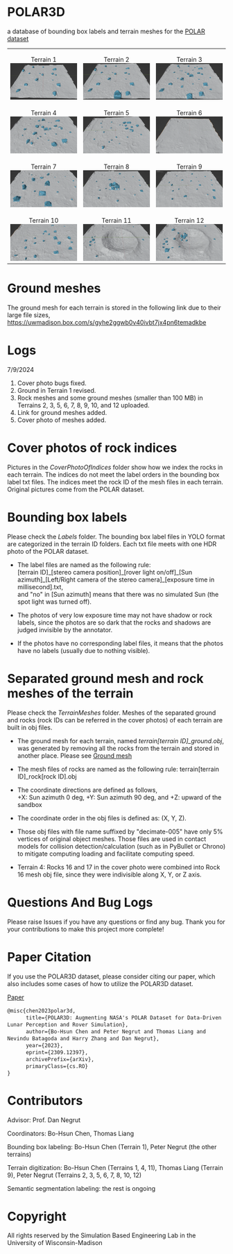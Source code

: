 # POLAR3D
a database of bounding box labels and terrain meshes for the <a href="https://ti.arc.nasa.gov/dataset/IRG_PolarDB/" target="_blank">POLAR dataset</a>
<table>
	<tr>
		<td style="width:33%">
			<p style="text-align:center; margin-bottom: 0px">Terrain 1</p>
			<img src="./MeshCoverImgs/mesh_cover_img_01.png" alt="Image 1"/>
		</td>
		<td style="width:33%">
			<p style="text-align:center; margin-bottom: 0px">Terrain 2</p>
			<img src="./MeshCoverImgs/mesh_cover_img_02.png" alt="Image 2"/>
		</td>
		<td style="width:33%">
			<p style="text-align:center; margin-bottom: 0px">Terrain 3</p>
			<img src="./MeshCoverImgs/mesh_cover_img_03.png" alt="Image 3"/>
		</td>
	</tr>
	<tr>
		<td style="width:33%">
			<p style="text-align:center; margin-bottom: 0px">Terrain 4</p>
			<img src="./MeshCoverImgs/mesh_cover_img_04.png" alt="Image 4"/>
		</td>
		<td style="width:33%">
			<p style="text-align:center; margin-bottom: 0px">Terrain 5</p>
			<img src="./MeshCoverImgs/mesh_cover_img_05.png" alt="Image 5"/>
		</td>
		<td style="width:33%">
			<p style="text-align:center; margin-bottom: 0px">Terrain 6</p>
			<img src="./MeshCoverImgs/mesh_cover_img_06.png" alt="Image 6"/>
		</td>
	</tr>
	<tr>
		<td style="width:33%">
			<p style="text-align:center; margin-bottom: 0px">Terrain 7</p>
			<img src="./MeshCoverImgs/mesh_cover_img_07.png" alt="Image 7"/>
		</td>
		<td style="width:33%">
			<p style="text-align:center; margin-bottom: 0px">Terrain 8</p>
			<img src="./MeshCoverImgs/mesh_cover_img_08.png" alt="Image 8"/>
		</td>
		<td style="width:33%">
			<p style="text-align:center; margin-bottom: 0px">Terrain 9</p>
			<img src="./MeshCoverImgs/mesh_cover_img_09.png" alt="Image 9"/>
		</td>
	</tr>
	<tr>
		<td style="width:33%">
			<p style="text-align:center; margin-bottom: 0px">Terrain 10</p>
			<img src="./MeshCoverImgs/mesh_cover_img_10.png" alt="Image 10"/>
		</td>
		<td style="width:33%">
			<p style="text-align:center; margin-bottom: 0px">Terrain 11</p>
			<img src="./MeshCoverImgs/mesh_cover_img_11.png" alt="Image 11"/>
		</td>
		<td style="width:33%">
			<p style="text-align:center; margin-bottom: 0px">Terrain 12</p>
			<img src="./MeshCoverImgs/mesh_cover_img_12.png" alt="Image 12"/>
		</td>
	</tr>
</table>

# Ground meshes
The ground mesh for each terrain is stored in the following link due to their large file sizes,
<a href="https://uwmadison.box.com/s/gyhe2ggwb0v40ivbt7jx4pn6temadkbe" target="_blank">https://uwmadison.box.com/s/gyhe2ggwb0v40ivbt7jx4pn6temadkbe</a>

# Logs
7/9/2024
1. Cover photo bugs fixed.
2. Ground in Terrain 1 revised.
3. Rock meshes and some ground meshes (smaller than 100 MB) in Terrains 2, 3, 5, 6, 7, 8, 9, 10, and 12 uploaded.
4. Link for ground meshes added.
5. Cover photo of meshes added.


# Cover photos of rock indices
Pictures in the *CoverPhotoOfIndices* folder show how we index the rocks in each terrain. The indices do not meet the label orders in the bounding box label txt files. The indices meet the rock ID of the mesh files in each terrain. Original pictures come from the POLAR dataset.

# Bounding box labels
Please check the *Labels* folder. The bounding box label files in YOLO format are categorized in the terrain ID folders. Each txt file meets with one HDR photo of the POLAR dataset.

- The label files are named as the following rule:  
[terrain ID]\_[stereo camera position]\_[rover light on/off]\_[Sun azimuth]\_[Left/Right camera of the stereo camera]\_[exposure time in millisecond].txt,  
and "no" in [Sun azimuth] means that there was no simulated Sun (the spot light was turned off).

- The photos of very low exposure time may not have shadow or rock labels, since the photos are so dark that the rocks and shadows are judged invisible by the annotator.

- If the photos have no corresponding label files, it means that the photos have no labels (usually due to nothing visible).

# Separated ground mesh and rock meshes of the terrain
Please check the *TerrainMeshes* folder. Meshes of the separated ground and rocks (rock IDs can be referred in the cover photos) of each terrain are built in obj files.

- The ground mesh for each terrain, named *terrain[terrain ID]_ground.obj*, was generated by removing all the rocks from the terrain and stored in another place. Please see [Ground mesh](#ground-meshes)

- The mesh files of rocks are named as the following rule: terrain[terrain ID]_rock[rock ID].obj

- The coordinate directions are defined as follows,  
+X: Sun azimuth 0 deg, +Y: Sun azimuth 90 deg, and +Z: upward of the sandbox

- The coordinate order in the obj files is defined as: (X, Y, Z).

- Those obj files with file name suffixed by "decimate-005" have only 5% vertices of original object meshes. Those files are used in contact models for collision detection/calculation (such as in PyBullet or Chrono) to mitigate computing loading and facilitate computing speed.

- Terrain 4: Rocks 16 and 17 in the cover photo were combined into Rock 16 mesh obj file, since they were indivisible along X, Y, or Z axis.

# Questions And Bug Logs
Please raise Issues if you have any questions or find any bug. Thank you for your contributions to make this project more complete!

# Paper Citation
If you use the POLAR3D dataset, please consider citing our paper, which also includes some cases of how to utilize the POLAR3D dataset.

<a href="https://arxiv.org/abs/2309.12397" target="_blank">Paper</a>
```
@misc{chen2023polar3d,
      title={POLAR3D: Augmenting NASA's POLAR Dataset for Data-Driven Lunar Perception and Rover Simulation}, 
      author={Bo-Hsun Chen and Peter Negrut and Thomas Liang and Nevindu Batagoda and Harry Zhang and Dan Negrut},
      year={2023},
      eprint={2309.12397},
      archivePrefix={arXiv},
      primaryClass={cs.RO}
}
```

# Contributors
Advisor: Prof. Dan Negrut

Coordinators: Bo-Hsun Chen, Thomas Liang

Bounding box labeling: Bo-Hsun Chen (Terrain 1), Peter Negrut (the other terrains)

Terrain digitization: Bo-Hsun Chen (Terrains 1, 4, 11), Thomas Liang (Terrain 9), Peter Negrut (Terrains 2, 3, 5, 6, 7, 8, 10, 12)

Semantic segmentation labeling: the rest is ongoing

# Copyright
All rights reserved by the Simulation Based Engineering Lab in the University of Wisconsin-Madison
